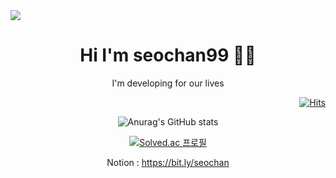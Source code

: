 
<div><img src="https://capsule-render.vercel.app/api?type=waving&color=0:99cc99,100:009630&height=200&section=header&text=seochan99&fontSize=90" /></div>

<div align="center">
<h1 style="text-align:center"> Hi I'm seochan99 🙋‍♂️</h1>I'm developing for our lives 




<!-- ## Front-end Stack 
<img src="https://img.shields.io/badge/HTML-E34F26?style=flat-square&logo=HTML5&logoColor=white"/>
  
## Back-end Stack 
<img src="https://img.shields.io/badge/Python-3766AB?style=flat-square&logo=Python&logoColor=white"/></a> -->

<div align="right">
  
[![Hits](https://hits.seeyoufarm.com/api/count/incr/badge.svg?url=https%3A%2F%2Fgithub.com%2Fseochan99&count_bg=%2394A09D&title_bg=%23555555&icon=&icon_color=%23E7E7E7&title=hits&edge_flat=false)](https://hits.seeyoufarm.com)
  
  </div>


![Anurag's GitHub stats](https://github-readme-stats.vercel.app/api?username=seochan99&show_icons=true&theme=tokyonight)

  
[![Solved.ac
프로필](http://mazassumnida.wtf/api/v2/generate_badge?boj=gmlcks0513)](https://solved.ac/gmlcks0513)  

Notion : https://bit.ly/seochan

</div>
